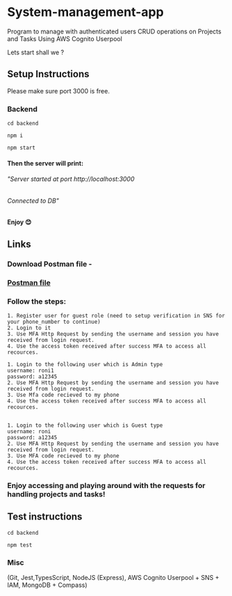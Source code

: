 # System-management-app
Program to manage with authenticated users CRUD operations on Projects and Tasks Using AWS Cognito Userpool


Lets start shall we ?

## Setup Instructions
Please make sure port 3000 is free.

### Backend
```
cd backend
``` 
```
npm i
``` 
```
npm start
``` 
#### Then the server will print:
###### "Server started at port http://localhost:3000
###### Connected to DB"

#### Enjoy 😊

## Links
### Download Postman file -
### [Postman file]()


### Follow the steps:

```
1. Register user for guest role (need to setup verification in SNS for your phone_number to continue)
2. Login to it
3. Use MFA Http Request by sending the username and session you have received from login request.
4. Use the access token received after success MFA to access all recources.
``` 
```
1. Login to the following user which is Admin type
username: roni1
password: a12345
2. Use MFA Http Request by sending the username and session you have received from login request.
3. Use Mfa code recieved to my phone
4. Use the access token received after success MFA to access all recources.
``` 
```

1. Login to the following user which is Guest type
username: roni
password: a12345
2. Use MFA Http Request by sending the username and session you have received from login request.
3. Use MFA code recieved to my phone
4. Use the access token received after success MFA to access all recources.

``` 
### Enjoy accessing and playing around with the requests for handling projects and tasks!


## Test instructions
```
cd backend
``` 
```
npm test
```


### Misc
(Git, Jest,TypesScript, NodeJS (Express), AWS Cognito Userpool + SNS + IAM, MongoDB + Compass)
